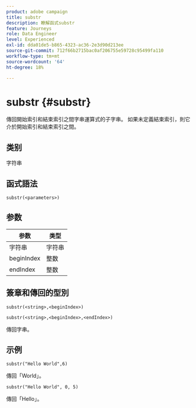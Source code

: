 ```yaml
---
product: adobe campaign
title: substr
description: 瞭解函式substr
feature: Journeys
role: Data Engineer
level: Experienced
exl-id: dda01de5-b865-4323-ac36-2e3d90d213ee
source-git-commit: 712f66b2715bac0af206755e59728c95499fa110
workflow-type: tm+mt
source-wordcount: '64'
ht-degree: 18%

---
```


# substr {#substr}

傳回開始索引和結束索引之間字串運算式的子字串。 如果未定義結束索引，則它介於開始索引和結束索引之間。

## 类别

字符串

## 函式語法

`substr(<parameters>)`

## 参数

| 参数 | 类型 |
|-------------|----------|
| 字符串 | 字符串 |
| beginIndex | 整数 |
| endIndex | 整数 |

## 簽章和傳回的型別

`substr(<string>,<beginIndex>)`

`substr(<string>,<beginIndex>,<endIndex>)`

傳回字串。

## 示例

`substr("Hello World",6)`

傳回「World」。

`substr("Hello World", 0, 5)`

傳回「Hello」。
